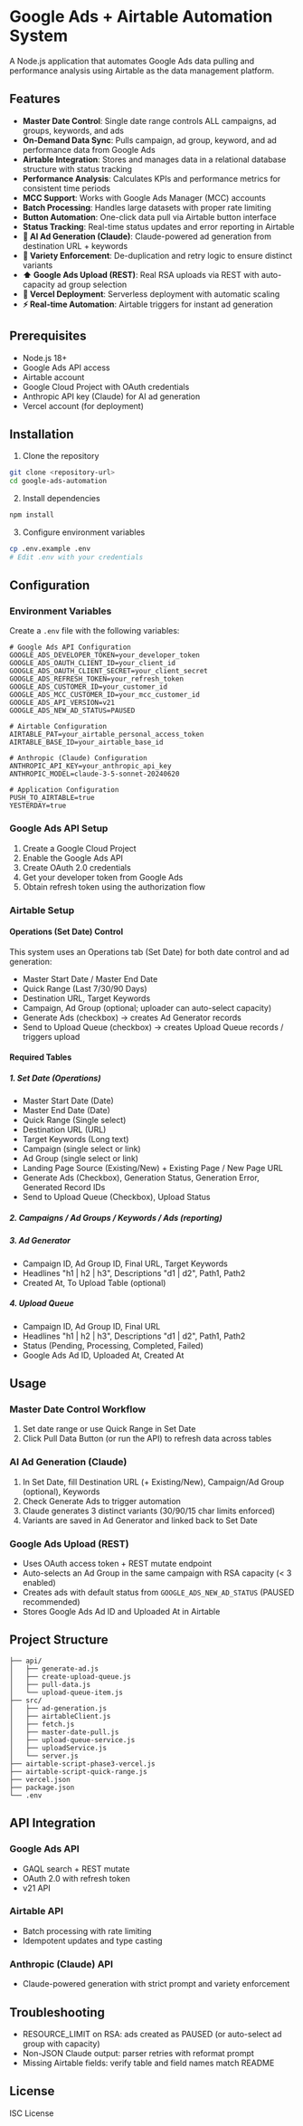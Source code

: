 # Google Ads + Airtable Automation System

A Node.js application that automates Google Ads data pulling and performance analysis using Airtable as the data management platform.

## Features

- **Master Date Control**: Single date range controls ALL campaigns, ad groups, keywords, and ads
- **On-Demand Data Sync**: Pulls campaign, ad group, keyword, and ad performance data from Google Ads
- **Airtable Integration**: Stores and manages data in a relational database structure with status tracking
- **Performance Analysis**: Calculates KPIs and performance metrics for consistent time periods
- **MCC Support**: Works with Google Ads Manager (MCC) accounts
- **Batch Processing**: Handles large datasets with proper rate limiting
- **Button Automation**: One-click data pull via Airtable button interface
- **Status Tracking**: Real-time status updates and error reporting in Airtable
- **🤖 AI Ad Generation (Claude)**: Claude-powered ad generation from destination URL + keywords
- **🧠 Variety Enforcement**: De-duplication and retry logic to ensure distinct variants
- **⬆️ Google Ads Upload (REST)**: Real RSA uploads via REST with auto-capacity ad group selection
- **🚀 Vercel Deployment**: Serverless deployment with automatic scaling
- **⚡ Real-time Automation**: Airtable triggers for instant ad generation

## Prerequisites

- Node.js 18+
- Google Ads API access
- Airtable account
- Google Cloud Project with OAuth credentials
- Anthropic API key (Claude) for AI ad generation
- Vercel account (for deployment)

## Installation

1. Clone the repository
```bash
git clone <repository-url>
cd google-ads-automation
```

2. Install dependencies
```bash
npm install
```

3. Configure environment variables
```bash
cp .env.example .env
# Edit .env with your credentials
```

## Configuration

### Environment Variables

Create a `.env` file with the following variables:

```env
# Google Ads API Configuration
GOOGLE_ADS_DEVELOPER_TOKEN=your_developer_token
GOOGLE_ADS_OAUTH_CLIENT_ID=your_client_id
GOOGLE_ADS_OAUTH_CLIENT_SECRET=your_client_secret
GOOGLE_ADS_REFRESH_TOKEN=your_refresh_token
GOOGLE_ADS_CUSTOMER_ID=your_customer_id
GOOGLE_ADS_MCC_CUSTOMER_ID=your_mcc_customer_id
GOOGLE_ADS_API_VERSION=v21
GOOGLE_ADS_NEW_AD_STATUS=PAUSED

# Airtable Configuration
AIRTABLE_PAT=your_airtable_personal_access_token
AIRTABLE_BASE_ID=your_airtable_base_id

# Anthropic (Claude) Configuration
ANTHROPIC_API_KEY=your_anthropic_api_key
ANTHROPIC_MODEL=claude-3-5-sonnet-20240620

# Application Configuration
PUSH_TO_AIRTABLE=true
YESTERDAY=true
```

### Google Ads API Setup

1. Create a Google Cloud Project
2. Enable the Google Ads API
3. Create OAuth 2.0 credentials
4. Get your developer token from Google Ads
5. Obtain refresh token using the authorization flow

### Airtable Setup

#### Operations (Set Date) Control

This system uses an Operations tab (Set Date) for both date control and ad generation:

- Master Start Date / Master End Date
- Quick Range (Last 7/30/90 Days)
- Destination URL, Target Keywords
- Campaign, Ad Group (optional; uploader can auto-select capacity)
- Generate Ads (checkbox) → creates Ad Generator records
- Send to Upload Queue (checkbox) → creates Upload Queue records / triggers upload

#### Required Tables

##### 1. Set Date (Operations)
- Master Start Date (Date)
- Master End Date (Date)
- Quick Range (Single select)
- Destination URL (URL)
- Target Keywords (Long text)
- Campaign (single select or link)
- Ad Group (single select or link)
- Landing Page Source (Existing/New) + Existing Page / New Page URL
- Generate Ads (Checkbox), Generation Status, Generation Error, Generated Record IDs
- Send to Upload Queue (Checkbox), Upload Status

##### 2. Campaigns / Ad Groups / Keywords / Ads (reporting)

##### 3. Ad Generator
- Campaign ID, Ad Group ID, Final URL, Target Keywords
- Headlines "h1 | h2 | h3", Descriptions "d1 | d2", Path1, Path2
- Created At, To Upload Table (optional)

##### 4. Upload Queue
- Campaign ID, Ad Group ID, Final URL
- Headlines "h1 | h2 | h3", Descriptions "d1 | d2", Path1, Path2
- Status (Pending, Processing, Completed, Failed)
- Google Ads Ad ID, Uploaded At, Created At

## Usage

### Master Date Control Workflow

1. Set date range or use Quick Range in Set Date
2. Click Pull Data Button (or run the API) to refresh data across tables

### AI Ad Generation (Claude)

1. In Set Date, fill Destination URL (+ Existing/New), Campaign/Ad Group (optional), Keywords
2. Check Generate Ads to trigger automation
3. Claude generates 3 distinct variants (30/90/15 char limits enforced)
4. Variants are saved in Ad Generator and linked back to Set Date

### Google Ads Upload (REST)

- Uses OAuth access token + REST mutate endpoint
- Auto-selects an Ad Group in the same campaign with RSA capacity (< 3 enabled)
- Creates ads with default status from `GOOGLE_ADS_NEW_AD_STATUS` (PAUSED recommended)
- Stores Google Ads Ad ID and Uploaded At in Airtable

## Project Structure

```
├── api/
│   ├── generate-ad.js
│   ├── create-upload-queue.js
│   ├── pull-data.js
│   └── upload-queue-item.js
├── src/
│   ├── ad-generation.js
│   ├── airtableClient.js
│   ├── fetch.js
│   ├── master-date-pull.js
│   ├── upload-queue-service.js
│   ├── uploadService.js
│   └── server.js
├── airtable-script-phase3-vercel.js
├── airtable-script-quick-range.js
├── vercel.json
├── package.json
└── .env
```

## API Integration

### Google Ads API
- GAQL search + REST mutate
- OAuth 2.0 with refresh token
- v21 API

### Airtable API
- Batch processing with rate limiting
- Idempotent updates and type casting

### Anthropic (Claude) API
- Claude-powered generation with strict prompt and variety enforcement

## Troubleshooting

- RESOURCE_LIMIT on RSA: ads created as PAUSED (or auto-select ad group with capacity)
- Non-JSON Claude output: parser retries with reformat prompt
- Missing Airtable fields: verify table and field names match README

## License

ISC License
